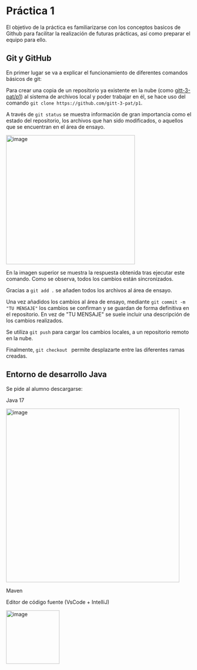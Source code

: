 # Práctica 1

El objetivo de la práctica es familiarizarse con los conceptos basicos de Github para facilitar la realización de futuras prácticas, así como preparar el equipo para ello.

## Git y GitHub

En primer lugar se va a explicar el funcionamiento de diferentes comandos básicos de git:

Para crear una copia de un repositorio ya existente en la nube (como [gitt-3-pat/p1](https://github.com/gitt-3-pat/p1)) al sistema de archivos local y poder trabajar en él, se hace uso del comando `git clone https://github.com/gitt-3-pat/p1`. 

A través de `git status` se muestra información de gran importancia como el estado del repositorio, los archivos que han sido modificados, o aquellos que se encuentran en el área de ensayo.

<img width="350" alt="image" src="https://github.com/jaimel05/p1-fork/assets/122466487/89a3cc2d-e45f-4b58-8f7f-a689904554c3">

En la imagen superior se muestra la respuesta obtenida tras ejecutar este comando. Como se observa, todos los cambios están sincronizados.

Gracias a `git add .` se añaden todos los archivos al área de ensayo. 

Una vez añadidos los cambios al área de ensayo, mediante `git commit -m "TU MENSAJE"` los cambios se confirman y se guardan de forma definitiva en el repositorio. En vez de "TU MENSAJE" se suele incluir una descripción de los cambios realizados.

Se utiliza `git push` para cargar los cambios locales, a un repositorio remoto en la nube. 

Finalmente, `git checkout ` permite desplazarte entre las diferentes ramas creadas. 

## Entorno de desarrollo Java

Se pide al alumno descargarse:

Java 17

<img width="471" alt="image" src="https://github.com/jaimel05/p1-fork/assets/122466487/f0b8e7e1-3577-46ca-b58d-80bc53f5f5e3">

Maven


Editor de código fuente (VsCode + IntelliJ)

<img width="145" alt="image" src="https://github.com/jaimel05/p1-fork/assets/122466487/d052a535-e411-4080-a63a-5baa0a02502d">





